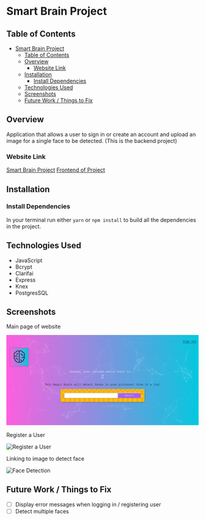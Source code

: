 # Smart Brain Project

## Table of Contents

- [Smart Brain Project](#smart-brain-project)
  - [Table of Contents](#table-of-contents)
  - [Overview](#overview)
    - [Website Link](#website-link)
  - [Installation](#installation)
    - [Install Dependencies](#install-dependencies)
  - [Technologies Used](#technologies-used)
  - [Screenshots](#screenshots)
  - [Future Work / Things to Fix](#future-work--things-to-fix)

## Overview

Application that allows a user to sign in or create an account and upload an
image for a single face to be detected. (This is the backend project)

### Website Link

[Smart Brain Project](https://haylz-smart-brain.herokuapp.com/)
[Frontend of Project](https://github.com/HaylzRandom/smart-brain-project)

## Installation

### Install Dependencies

In your terminal run either `yarn` or `npm install` to build all the
dependencies in the project.

## Technologies Used

- JavaScript
- Bcrypt
- Clarifai
- Express
- Knex
- PostgresSQL

## Screenshots

Main page of website

![Main Page of Website](./screenshots/mainWebsite.png)

Register a User

![Register a User](./screenshots/gifs/registerUser.gif)

Linking to image to detect face

![Face Detection](./screenshots/gifs/detectFace.gif)

## Future Work / Things to Fix

- [ ] Display error messages when logging in / registering user
- [ ] Detect multiple faces
